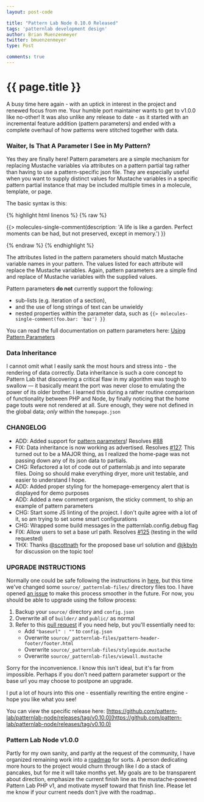 ```yaml
---
layout: post-code

title: "Pattern Lab Node 0.10.0 Released"
tags: 'patternlab development design'
author: Brian Muenzenmeyer
twitter: bmuenzenmeyer
type: Post

comments: true
---
```


{{ page.title }}
================

A busy time here again - with an uptick in interest in the project and renewed focus from me. Your humble port maintainer wants to get to v1.0.0 like no-other! It was also unlike any release to date - as it started with an incremental feature addition (pattern parameters) and ended with a complete overhaul of how patterns were stitched together with data.

### Waiter, Is That A Parameter I See in My Pattern?
Yes they are finally here! Pattern parameters are a simple mechanism for replacing Mustache variables via attributes on a pattern partial tag rather than having to use a pattern-specific json file. They are especially useful when you want to supply distinct values for Mustache variables in a specific pattern partial instance that may be included multiple times in a molecule, template, or page.

The basic syntax is this:

{% highlight html linenos %}
{% raw %}

{{> molecules-single-comment(description: 'A life is like a garden. Perfect moments can be had, but not preserved, except in memory.') }}

{% endraw %}
{% endhighlight %}

The attributes listed in the pattern parameters should match Mustache variable names in your pattern. The values listed for each attribute will replace the Mustache variables. Again, pattern parameters are a simple find and replace of Mustache variables with the supplied values.

Pattern parameters **do not** currently support the following:

* sub-lists (e.g. iteration of a section),
* and the use of long strings of text can be unwieldy
* nested properties within the parameter data, such as `{{> molecules-single-comment(foo.bar: 'baz') }}`

You can read the full documentation on pattern parameters here: [Using Pattern Parameters](http://patternlab.io/docs/pattern-parameters.html)

### Data Inheritance

I cannot omit what I easily sank the most hours and stress into - the rendering of data correctly. Data inheritance is such a core concept to Pattern Lab that discovering a critical flaw in my algorithm was tough to swallow &mdash; it basically meant the port was never close to emulating the power of its older brother. I learned this during a rather routine comparison of functionality between PHP and Node, by  finally noticing that the home page touts were not rendered at all. Sure enough, they were not defined in the global data; *only* within the `homepage.json`

### CHANGELOG

 - ADD: Added support for [pattern parameters](http://patternlab.io/docs/pattern-parameters.html)! Resolves [#88](https://github.com/pattern-lab/patternlab-node/issues/88)
 - FIX: Data inheritance is now working as advertised. Resolves [#127](https://github.com/pattern-lab/patternlab-node/issues/127). This turned out to be a MAJOR thing, as I realized the home-page was not passing down any of its json data to partials.
 - CHG: Refactored a lot of code out of patternlab.js and into separate files. Doing so should make everything dryer, more unit testable, and easier to understand I hope.
 - ADD: Added proper styling for the homepage-emergency alert that is displayed for demo purposes
 - ADD: Added a new comment organism, the sticky comment, to ship an example of pattern parameters
 - CHG: Start some JS linting of the project. I don't quite agree with a lot of it, so am trying to set some smart configurations
 - CHG: Wrapped some build messages in the patternlab.config.debug flag
 - FIX: Allow users to set a base url path. Resolves [#125](https://github.com/pattern-lab/patternlab-node/issues/125) (testing in the wild requested)
 - THX: Thanks [@scottnath](https://github.com/scottnath) for the proposed base url solution and [@jkbyln](https://github.com/jkbyln) for discussion on the topic too!

### UPGRADE INSTRUCTIONS

Normally one could be safe following the instructions in [here](https://github.com/pattern-lab/website/blob/dev/patternlabsite/docs/node/upgrading.md), but this time we've changed some `source/_patternlab-files/` directory files too. I have opened [an issue](https://github.com/pattern-lab/patternlab-node/issues/133) to make this process smoother in the future. For now, you should be able to upgrade using the follow process:

1. Backup your `source/` directory and `config.json`
2. Overwrite all of `builder/` and `public/` as normal
3. Refer to this [pull request](https://github.com/pattern-lab/patternlab-node/pull/130/files) if you need help, but you'll essentially need to:
   * Add `"baseurl" : ""` to `config.json`
   * Overwrite `source/_patternlab-files/pattern-header-footer/footer.html`
   * Overwrite `source/_patternlab-files/styleguide.mustache`
   * Overwrite `source/_patternlab-files/viewall.mustache`

Sorry for the inconvenience. I know this isn't ideal, but it's far from impossible. Perhaps if you don't need pattern parameter support or the base url you may choose to postpone an upgrade.

I put a lot of hours into this one - essentially rewriting the entire engine -hope you like what you see!

You can view the specific release here: [https://github.com/pattern-lab/patternlab-node/releases/tag/v0.10.0](https://github.com/pattern-lab/patternlab-node/releases/tag/v0.10.0)

### Pattern Lab Node v1.0.0

Partly for my own sanity, and partly at the request of the community, I have organized remaining work into a [roadmap](https://github.com/pattern-lab/patternlab-node/issues/134) for sorts. A person dedicating more hours to the project would churn through like I do a stack of pancakes, but for me it will take months yet. My goals are to be transparent about direction, emphasize the current finish line as the mustache-powered Pattern Lab PHP v1, and motivate myself toward that finish line. Please let me know if your current needs don't jive with the roadmap..  
